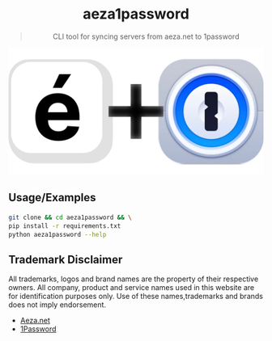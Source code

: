<h1 align="center">aeza1password</h1>
<blockquote align="center">
  CLI tool for syncing servers from aeza.net to 1password
</blockquote>

<p align="center">
  <img src="https://github.com/nikolai-in/aeza1password/blob/master/aeza1password.png?raw=true" alt="Sublime's custom image"/>
</p>

## Usage/Examples

```bash
git clone && cd aeza1password && \
pip install -r requirements.txt
python aeza1password --help
```

## Trademark Disclaimer

All trademarks, logos and brand names are the property of their respective owners. All company, product and service names used in this website are for identification purposes only. Use of these names,trademarks and brands does not imply endorsement.

- [Aeza.net](https://aeza.net/)
- [1Password](https://1password.com)
